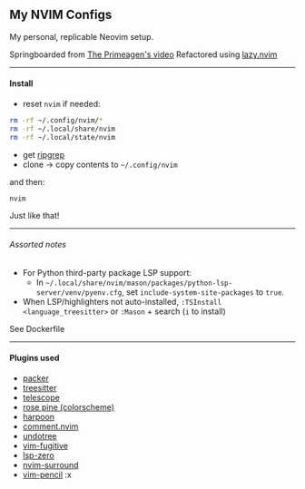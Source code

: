 ## My NVIM Configs

My personal, replicable Neovim setup. 

Springboarded from [The Primeagen's video](https://www.youtube.com/watch?v=w7i4amO_zaE&t=61s)
Refactored using [lazy.nvim](https://github.com/folke/lazy.nvim)

---

#### Install
- reset `nvim` if needed: 
```bash
rm -rf ~/.config/nvim/*
rm -rf ~/.local/share/nvim
rm -rf ~/.local/state/nvim
```
- get [ripgrep](https://github.com/BurntSushi/ripgrep)
- clone -> copy contents to `~/.config/nvim`

and then:
```
nvim
```
Just like that!


--- 

###### Assorted notes
- For Python third-party package LSP support:
    - In `~/.local/share/nvim/mason/packages/python-lsp-server/venv/pyenv.cfg`, set `include-system-site-packages` to `true`.
- When LSP/highlighters not auto-installed, `:TSInstall <language_treesitter>` or `:Mason` + search (`i` to install)

See Dockerfile

---

#### Plugins used
- [packer](https://github.com/wbthomason/packer.nvim)
- [treesitter](https://github.com/nvim-treesitter/nvim-treesitter)
- [telescope](https://github.com/nvim-telescope/telescope.nvim)
- [rose pine (colorscheme)](https://github.com/rose-pine/neovim)
- [harpoon](https://github.com/theprimeagen/harpoon)
- [comment.nvim](https://github.com/numToStr/Comment.nvim)
- [undotree](https://github.com/mbbill/undotree)
- [vim-fugitive](https://github.com/tpope/vim-fugitive)
- [lsp-zero](https://github.com/'VonHeikemen/lsp-zero.nvim')
- [nvim-surround](https://github.com/kylechui/nvim-surround)
- [vim-pencil](https://github.com/preservim/vim-pencil)
:x
